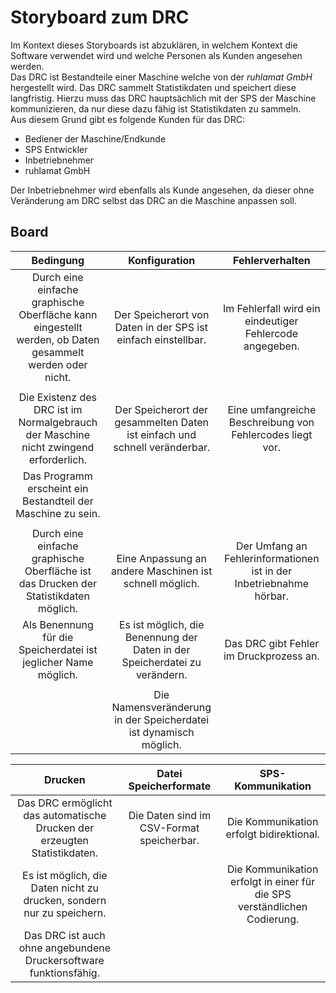 # Storyboard zum DRC
Im Kontext dieses Storyboards ist abzuklären, in welchem Kontext die Software verwendet wird und welche Personen als Kunden angesehen werden.  
Das DRC ist Bestandteile einer Maschine welche von der *ruhlamat GmbH* hergestellt wird. 
Das DRC sammelt Statistikdaten und speichert diese langfristig. 
Hierzu muss das DRC hauptsächlich mit der SPS der Maschine kommunizieren, da nur diese dazu fähig ist Statistikdaten zu sammeln.  
Aus diesem Grund gibt es folgende Kunden für das DRC:
* Bediener der Maschine/Endkunde
* SPS Entwickler
* Inbetriebnehmer
* ruhlamat GmbH  

Der Inbetriebnehmer wird ebenfalls als Kunde angesehen, da dieser ohne Veränderung am DRC selbst das DRC an die Maschine anpassen soll.
## Board

|Bedingung                    |Konfiguration                 |Fehlerverhalten                  |
|:---------------------------:|:-----------------------------:|:-------------------------------:|
|Durch eine einfache graphische Oberfläche kann eingestellt werden, ob Daten gesammelt werden oder nicht. |Der Speicherort von Daten in der SPS ist einfach einstellbar.|Im Fehlerfall wird ein eindeutiger Fehlercode angegeben. |
|                             |                               |                                 |
|Die Existenz des DRC ist im Normalgebrauch der Maschine nicht zwingend erforderlich. |Der Speicherort der gesammelten Daten ist einfach und schnell veränderbar.|Eine umfangreiche Beschreibung von Fehlercodes liegt vor.|
|Das Programm erscheint ein Bestandteil der Maschine zu sein. |                               |                                 |
|                             |                               |                                 |
|Durch eine einfache graphische Oberfläche ist das Drucken der Statistikdaten möglich. |Eine Anpassung an andere Maschinen ist schnell möglich.|Der Umfang an Fehlerinformationen ist in der Inbetriebnahme hörbar.|
|Als Benennung für die Speicherdatei ist jeglicher Name möglich. |Es ist möglich, die Benennung der Daten in der Speicherdatei zu verändern. |Das DRC gibt Fehler im Druckprozess an.|
|                             |                               |                                 |
|                             |Die Namensveränderung in der Speicherdatei ist dynamisch möglich. |                                 |

|Drucken                      |Datei Speicherformate          |SPS-Kommunikation                |
|:---------------------------:|:-----------------------------:|:-------------------------------:|
|Das DRC ermöglicht das automatische Drucken der erzeugten Statistikdaten. |Die Daten sind im CSV-Format speicherbar.|Die Kommunikation erfolgt bidirektional.|
|Es ist möglich, die Daten nicht zu drucken, sondern nur zu speichern. |                               |Die Kommunikation erfolgt in einer für die SPS verständlichen Codierung.|
|Das DRC ist auch ohne angebundene Druckersoftware funktionsfähig. |                               |                                 |

